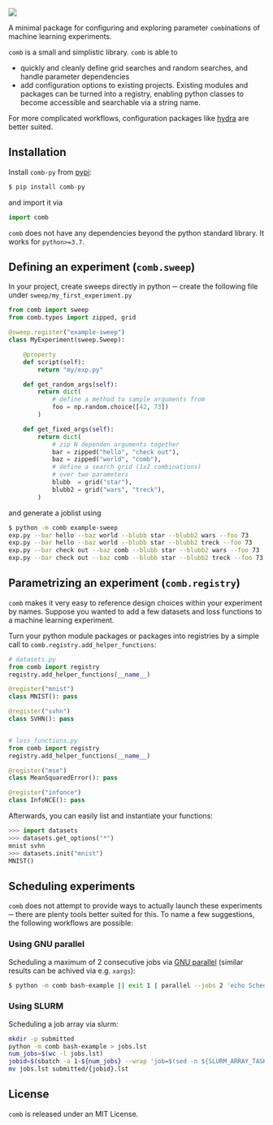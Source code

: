 ![](./logo.svg)

A minimal package for configuring and exploring parameter `comb`inations of machine learning experiments.

`comb` is a small and simplistic library. `comb` is able to

- quickly and cleanly define grid searches and random searches, and handle parameter dependencies
- add configuration options to existing projects. Existing modules and packages can be turned into a registry, enabling python classes to become accessible and searchable via a string name.


For more complicated workflows, configuration packages like [hydra](https://github.com/facebookresearch/hydra) are better suited.

## Installation

Install `comb-py` from [pypi](https://pypi.org/project/comb-py/):

```python
$ pip install comb-py
```

and import it via

```python
import comb
```

`comb` does not have any dependencies beyond the python standard library. It works for `python>=3.7`.

## Defining an experiment (`comb.sweep`)

In your project, create sweeps directly in python ─ create the following file under `sweep/my_first_experiment.py`

```python
from comb import sweep
from comb.types import zipped, grid

@sweep.register("example-sweep")
class MyExperiment(sweep.Sweep):

    @property
    def script(self):
        return "my/exp.py"

    def get_random_args(self):
        return dict(
            # define a method to sample arguments from
            foo = np.random.choice([42, 73])
        )

    def get_fixed_args(self):
        return dict(
            # zip N dependen arguments together
            bar = zipped("hello", "check out"),
            baz = zipped("world", "comb"),
            # define a search grid (1x2 combinations)
            # over two parameters
            blubb  = grid("star"),
            blubb2 = grid("wars", "treck"),
        )
```

and generate a joblist using

```bash
$ python -m comb example-sweep
exp.py --bar hello --baz world --blubb star --blubb2 wars --foo 73
exp.py --bar hello --baz world --blubb star --blubb2 treck --foo 73
exp.py --bar check out --baz comb --blubb star --blubb2 wars --foo 73
exp.py --bar check out --baz comb --blubb star --blubb2 treck --foo 73
```

## Parametrizing an experiment (`comb.registry`)

`comb` makes it very easy to reference design choices within your experiment by names. Suppose you wanted to add a few datasets and loss functions to a machine learning experiment.

Turn your python module packages or packages into registries by a simple call to `comb.registry.add_helper_functions`:

``` python
# datasets.py
from comb import registry
registry.add_helper_functions(__name__)

@register("mnist")
class MNIST(): pass 

@register("svhn")
class SVHN(): pass 


# loss_functions.py
from comb import registry
registry.add_helper_functions(__name__)

@register("mse")
class MeanSquaredError(): pass

@register("infonce")
class InfoNCE(): pass
```

Afterwards, you can easily list and instantiate your functions:

``` python
>>> import datasets
>>> datasets.get_options("*")
mnist svhn
>>> datasets.init("mnist")
MNIST()
```

## Scheduling experiments

`comb` does not attempt to provide ways to actually launch these experiments ─ there are plenty tools better suited for this.
To name a few suggestions, the following workflows are possible:

### Using GNU parallel

Scheduling a maximum of 2 consecutive jobs via [GNU parallel](https://www.gnu.org/software/parallel/) (similar results can be achived via e.g. `xargs`):

``` bash
$ python -m comb bash-example || exit 1 | parallel --jobs 2 'echo Scheduling job {#}; eval {}'
```

### Using SLURM

Scheduling a job array via slurm:

``` bash
mkdir -p submitted
python -m comb bash-example > jobs.lst
num_jobs=$(wc -l jobs.lst)
jobid=$(sbatch -a 1-${num_jobs} --wrap 'job=$(sed -n ${SLURM_ARRAY_TASK_ID}p jobs.lst); srun ${job}')
mv jobs.lst submitted/{jobid}.lst 
```

## License

`comb` is released under an MIT License.